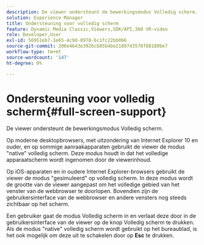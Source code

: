 ```yaml
---
description: De viewer ondersteunt de bewerkingsmodus Volledig scherm.
solution: Experience Manager
title: Ondersteuning voor volledig scherm
feature: Dynamic Media Classic,Viewers,SDK/API,360 VR-video
role: Developer,User
exl-id: 56951eb7-1e65-4c9d-8978-6c1fc22bb066
source-git-commit: 206e4643e3926cb85b4be2189743578f88180be7
workflow-type: tm+mt
source-wordcount: '147'
ht-degree: 0%

---
```


# Ondersteuning voor volledig scherm{#full-screen-support}

De viewer ondersteunt de bewerkingsmodus Volledig scherm.

Op moderne desktopbrowsers, met uitzondering van Internet Explorer 10 en ouder, en op sommige aanraakapparaten gebruikt de viewer de modus &quot;native&quot; volledig scherm. Deze modus houdt in dat het volledige apparaatscherm wordt ingenomen door de viewerinhoud.

Op iOS-apparaten en in oudere Internet Explorer-browsers gebruikt de viewer de modus &quot;gesimuleerd&quot; op volledig scherm. In deze modus wordt de grootte van de viewer aangepast om het volledige gebied van het venster van de webbrowser te doorlopen. Bovendien zijn de gebruikersinterface van de webbrowser en andere vensters nog steeds zichtbaar op het scherm.

Een gebruiker gaat de modus Volledig scherm in en verlaat deze door in de gebruikersinterface van de viewer op de knop Volledig scherm te drukken. Als de modus &quot;native&quot; volledig scherm wordt gebruikt op het bureaublad, is het ook mogelijk om deze uit te schakelen door op **Esc** te drukken.
